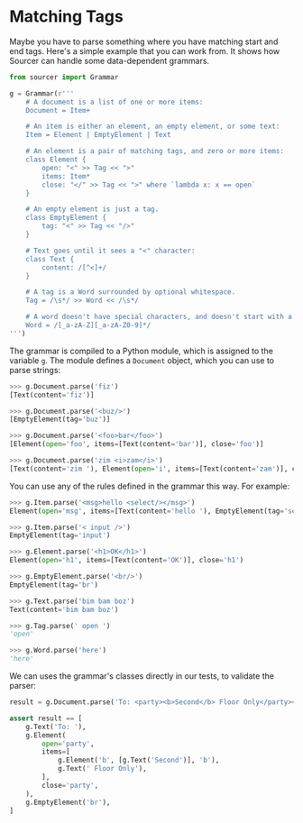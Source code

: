 
# Matching Tags

Maybe you have to parse something where you have matching start and end tags.
Here's a simple example that you can work from. It shows how Sourcer can handle
some data-dependent grammars.

<!-- SETUP -->
```python
from sourcer import Grammar

g = Grammar(r'''
    # A document is a list of one or more items:
    Document = Item+

    # An item is either an element, an empty element, or some text:
    Item = Element | EmptyElement | Text

    # An element is a pair of matching tags, and zero or more items:
    class Element {
        open: "<" >> Tag << ">"
        items: Item*
        close: "</" >> Tag << ">" where `lambda x: x == open`
    }

    # An empty element is just a tag.
    class EmptyElement {
        tag: "<" >> Tag << "/>"
    }

    # Text goes until it sees a "<" character:
    class Text {
        content: /[^<]+/
    }

    # A tag is a Word surrounded by optional whitespace.
    Tag = /\s*/ >> Word << /\s*/

    # A word doesn't have special characters, and doesn't start with a digit:
    Word = /[_a-zA-Z][_a-zA-Z0-9]*/
''')
```

The grammar is compiled to a Python module, which is assigned to the variable ``g``.
The module defines a ``Document`` object, which you can use to parse strings:

<!-- CONSOLE -->
```python
>>> g.Document.parse('fiz')
[Text(content='fiz')]

>>> g.Document.parse('<buz/>')
[EmptyElement(tag='buz')]

>>> g.Document.parse('<foo>bar</foo>')
[Element(open='foo', items=[Text(content='bar')], close='foo')]

>>> g.Document.parse('zim <i>zam</i>')
[Text(content='zim '), Element(open='i', items=[Text(content='zam')], close='i')]
```

You can use any of the rules defined in the grammar this way. For example:

<!-- CONSOLE -->
```python
>>> g.Item.parse('<msg>hello <select/></msg>')
Element(open='msg', items=[Text(content='hello '), EmptyElement(tag='select')], close='msg')

>>> g.Item.parse('< input />')
EmptyElement(tag='input')

>>> g.Element.parse('<h1>OK</h1>')
Element(open='h1', items=[Text(content='OK')], close='h1')

>>> g.EmptyElement.parse('<br/>')
EmptyElement(tag='br')

>>> g.Text.parse('bim bam boz')
Text(content='bim bam boz')

>>> g.Tag.parse(' open ')
'open'

>>> g.Word.parse('here')
'here'
```

We can uses the grammar's classes directly in our tests, to validate the parser:

<!-- TEST -->
```python
result = g.Document.parse('To: <party><b>Second</b> Floor Only</party><br/>')

assert result == [
    g.Text('To: '),
    g.Element(
        open='party',
        items=[
            g.Element('b', [g.Text('Second')], 'b'),
            g.Text(' Floor Only'),
        ],
        close='party',
    ),
    g.EmptyElement('br'),
]
```
